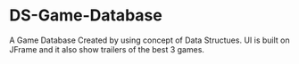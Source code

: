 # DS-Game-Database
A Game Database Created by using concept of Data Structues. UI is built on JFrame and it also show trailers of the best 3 games.
